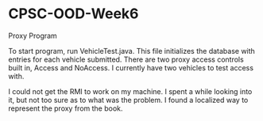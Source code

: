 # CPSC-OOD-Week6

Proxy Program


To start program, run VehicleTest.java. This file initializes the database with entries for each vehicle submitted.
There are two proxy access controls built in, Access and NoAccess. I currently have two vehicles to test access with.


I could not get the RMI to work on my machine. I spent a while looking into it, but not too sure as to what was the problem.
I found a localized way to represent the proxy from the book. 
